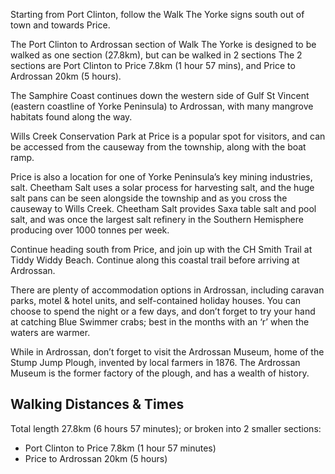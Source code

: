 Starting from Port Clinton, follow the Walk The Yorke signs south out of town and towards Price.

The Port Clinton to Ardrossan section of Walk The Yorke is designed to be walked as one section (27.8km), but can be walked in 2 sections  The 2 sections are Port Clinton to Price 7.8km (1 hour 57 mins), and Price to Ardrossan 20km (5 hours).

The Samphire Coast continues down the western side of Gulf St Vincent (eastern coastline of Yorke Peninsula) to Ardrossan, with many mangrove habitats found along the way.

Wills Creek Conservation Park at Price is a popular spot for visitors, and can be accessed from the causeway from the township, along with the boat ramp.

Price is also a location for one of Yorke Peninsula’s key mining industries, salt.  Cheetham Salt uses a solar process for harvesting salt, and the huge salt pans can be seen alongside the township and as you cross the causeway to Wills Creek.  Cheetham Salt provides Saxa table salt and pool salt, and was once the largest salt refinery in the Southern Hemisphere producing over 1000 tonnes per week.

Continue heading south from Price, and join up with the CH Smith Trail at Tiddy Widdy Beach.  Continue along this coastal trail before arriving at Ardrossan.

There are plenty of accommodation options in Ardrossan, including caravan parks, motel & hotel units, and self-contained holiday houses.   You can choose to spend the night or a few days, and don’t forget to try your hand at catching Blue Swimmer crabs; best in the months with an ‘r’ when the waters are warmer.

While in Ardrossan, don’t forget to visit the Ardrossan Museum, home of the Stump Jump Plough, invented by local farmers in 1876.  The Ardrossan Museum is the former factory of the plough, and has a wealth of history.

## Walking Distances & Times
Total length 27.8km (6 hours 57 minutes); or broken into 2 smaller sections:

- Port Clinton to Price 7.8km (1 hour 57 minutes)
- Price to Ardrossan 20km (5 hours)
